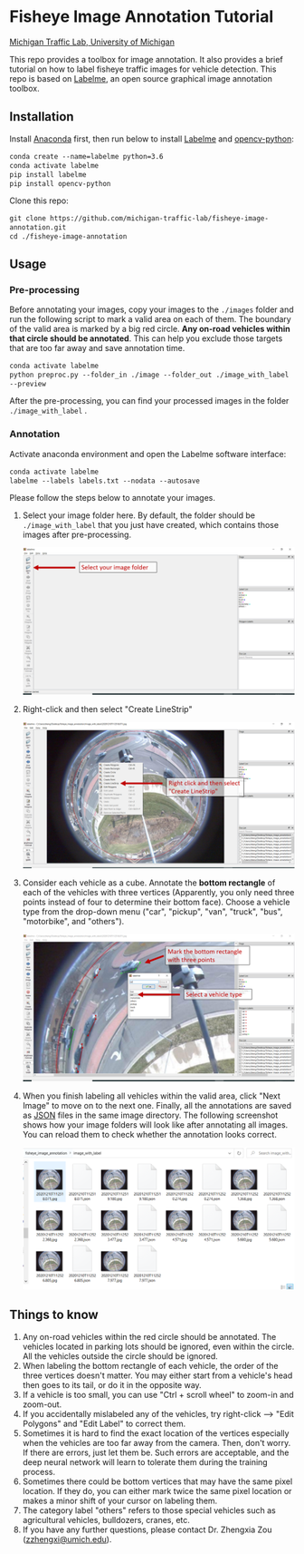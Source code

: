 # Fisheye Image Annotation Tutorial

[Michigan Traffic Lab, University of Michigan](https://traffic.engin.umich.edu/)

This repo provides a toolbox for image annotation. It also provides a brief tutorial on how to label fisheye traffic images for vehicle detection. This repo is based on [Labelme](https://github.com/wkentaro/labelme), an open source graphical image annotation toolbox.



## Installation

Install [Anaconda](https://www.continuum.io/downloads) first, then run below to install [Labelme](https://github.com/wkentaro/labelme) and [opencv-python](https://pypi.org/project/opencv-python/):

```shell
conda create --name=labelme python=3.6
conda activate labelme
pip install labelme
pip install opencv-python
```

Clone this repo:

```shell
git clone https://github.com/michigan-traffic-lab/fisheye-image-annotation.git 
cd ./fisheye-image-annotation
```

## Usage

### Pre-processing

Before annotating your images, copy your images to the `./images` folder and run the following script to mark a valid area on each of them. The boundary of the valid area is marked by a big red circle. **Any on-road vehicles within that circle should be annotated**. This can help you exclude those targets that are too far away and save annotation time. 

```shell
conda activate labelme
python preproc.py --folder_in ./image --folder_out ./image_with_label --preview
```

After the pre-processing, you can find your processed images in the folder `./image_with_label` .

### Annotation

Activate anaconda environment and open the Labelme software interface:

```shell
conda activate labelme
labelme --labels labels.txt --nodata --autosave
```

Please follow the steps below to annotate your images.

1. Select your image folder here. By default, the folder should be `./image_with_label` that you just have created, which contains those images after pre-processing.

   ![](./gallery/1.png)

2. Right-click and then select "Create LineStrip"

   ![](./gallery/2.png)

3. Consider each vehicle as a cube. Annotate the **bottom rectangle** of each of the vehicles with three vertices (Apparently, you only need three points instead of four to determine their bottom face). Choose a vehicle type from the drop-down menu ("car", "pickup", "van", "truck", "bus", "motorbike", and "others"). 

   ![](./gallery/3.png)

4. When you finish labeling all vehicles within the valid area, click "Next Image" to move on to the next one. Finally, all the annotations are saved as [JSON](http://www.json.org/) files in the same image directory. The following screenshot shows how your image folders will look like after annotating all images. You can reload them to check whether the annotation looks correct. 

   ![](./gallery/4.png)



## Things to know

1. Any on-road vehicles within the red circle should be annotated. The vehicles located in parking lots should be ignored, even within the circle. All the vehicles outside the circle should be ignored. 
2. When labeling the bottom rectangle of each vehicle, the order of the three vertices doesn't matter. You may either start from a vehicle's head then goes to its tail, or do it in the opposite way. 
3. If a vehicle is too small, you can use "Ctrl + scroll wheel" to zoom-in and zoom-out.
4. If you accidentally mislabeled any of the vehicles, try right-click --> "Edit Polygons" and "Edit Label" to correct them.
5. Sometimes it is hard to find the exact location of the vertices especially when the vehicles are too far away from the camera. Then, don't worry. If there are errors, just let them be.  Such errors are acceptable, and the deep neural network will learn to tolerate them during the training process.
6. Sometimes there could be bottom vertices that may have the same pixel location. If they do, you can either mark twice the same pixel location or makes a minor shift of your cursor on labeling them. 
7. The category label "others" refers to those special vehicles such as agricultural vehicles, bulldozers, cranes, etc.
8. If you have any further questions, please contact Dr. Zhengxia Zou (zzhengxi@umich.edu).
